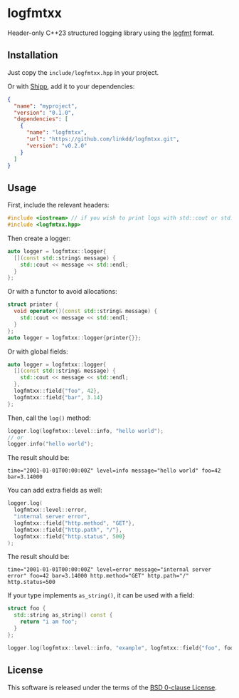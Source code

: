 # logfmtxx

Header-only C++23 structured logging library using the
[logfmt](https://brandur.org/logfmt) format.

## Installation

Just copy the `include/logfmtxx.hpp` in your project.

Or with [Shipp](https://github.com/linkdd/shipp), add it to your dependencies:

```json
{
  "name": "myproject",
  "version": "0.1.0",
  "dependencies": [
    {
      "name": "logfmtxx",
      "url": "https://github.com/linkdd/logfmtxx.git",
      "version": "v0.2.0"
    }
  ]
}
```

## Usage

First, include the relevant headers:

```cpp
#include <iostream> // if you wish to print logs with std::cout or std::cerr
#include <logfmtxx.hpp>
```

Then create a logger:

```cpp
auto logger = logfmtxx::logger{
  [](const std::string& message) {
    std::cout << message << std::endl;
  }
};
```

Or with a functor to avoid allocations:

```cpp
struct printer {
  void operator()(const std::string& message) {
    std::cout << message << std::endl;
  }
};
auto logger = logfmtxx::logger{printer{}};
```

Or with global fields:

```cpp
auto logger = logfmtxx::logger{
  [](const std::string& message) {
    std::cout << message << std::endl;
  },
  logfmtxx::field{"foo", 42},
  logfmtxx::field{"bar", 3.14}
};
```

Then, call the `log()` method:

```cpp
logger.log(logfmtxx::level::info, "hello world");
// or
logger.info("hello world");
```

The result should be:

```
time="2001-01-01T00:00:00Z" level=info message="hello world" foo=42 bar=3.14000
```

You can add extra fields as well:

```cpp
logger.log(
  logfmtxx::level::error,
  "internal server error",
  logfmtxx::field{"http.method", "GET"},
  logfmtxx::field{"http.path", "/"},
  logfmtxx::field{"http.status", 500}
);
```

The result should be:

```
time="2001-01-01T00:00:00Z" level=error message="internal server error" foo=42 bar=3.14000 http.method="GET" http.path="/" http.status=500
```

If your type implements `as_string()`, it can be used with a field:

```cpp
struct foo {
  std::string as_string() const {
    return "i am foo";
  }
};

logger.log(logfmtxx::level::info, "example", logfmtxx::field{"foo", foo{}});
```

## License

This software is released under the terms of the
[BSD 0-clause License](./LICENSE.txt).
